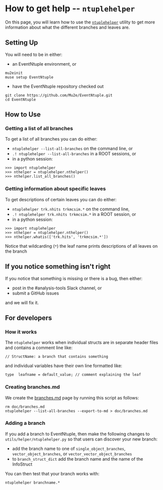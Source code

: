 # How to get help -- ```ntuplehelper```

On this page, you will learn how to use the [```ntuplehelper```](../../utils/ntuplehelper.py) utility to get more information about what the different branches and leaves are.

## Setting Up

You will need to be in either:

* an EventNtuple environment, or

```
mu2einit
muse setup EventNtuple
```

* have the EventNtuple repository checked out

```
git clone https://github.com/Mu2e/EventNtuple.git
cd EventNtuple
```

## How to Use

### Getting a list of all branches

To get a list of all branches you can do either:

* ```ntuplehelper --list-all-branches``` on the command line, or
* ```.! ntuplehelper --list-all-branches``` in a ROOT sessions, or
* in a python session:

```
>>> import ntuplehelper
>>> nthelper = ntuplehelper.nthelper()
>>> nthelper.list_all_branches()
```

### Getting information about specific leaves

To get descriptions of certain leaves you can do either:

* ```ntuplehelper trk.nhits trkmcsim.*``` on the command line,
* ```.! ntuplehelper trk.nhits trkmcsim.*``` in a ROOT session, or
* in a  python session:
```
>>> import ntuplehelper
>>> nthelper = ntuplehelper.nthelper()
>>> nthelper.whatis(['trk.hits', 'trkmcsim.*'])
```

Notice that wildcarding (```*```) the leaf name prints descriptions of all leaves on the branch

## If you notice something isn't right

If you notice that something is missing or there is a bug, then either:

* post in the #analysis-tools Slack channel, or
* submit a GitHub issues

and we will fix it.

## For developers

### How it works

The ```ntuplehelper``` works when individual structs are in separate header files and contains a comment line like:

```
// StructName: a branch that contains something
```

and individual variables have their own line formatted like:

```
type  leafname = default_value; // comment explaining the leaf
```

### Creating branches.md
We create the [branches.md](./branches.md) page by running this script as follows:

```
rm doc/branches.md
ntuplehelper --list-all-branches --export-to-md > doc/branches.md
```

### Adding a branch
If you add a branch to EventNtuple, then make the following changes to ```utils/helper/ntuplehelper.py``` so that users can discover your new branch:
* add the branch name to one of ```single_object_branches```, ```vector_object_branches```, or ```vector_vector_object_branches```
* to ```branch_struct_dict``` add the branch name and the name of the InfoStruct

You can then test that your branch works with:

```
ntuplehelper branchname.*
```
